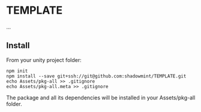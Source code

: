 # TEMPLATE

...

## Install

From your unity project folder:

    npm init
    npm install --save git+ssh://git@github.com:shadowmint/TEMPLATE.git
    echo Assets/pkg-all >> .gitignore
    echo Assets/pkg-all.meta >> .gitignore

The package and all its dependencies will be installed in
your Assets/pkg-all folder.
